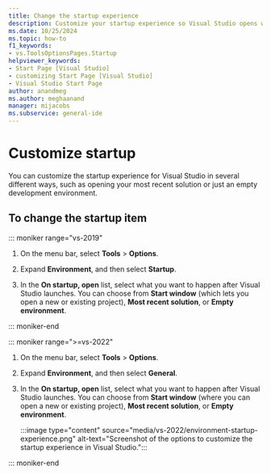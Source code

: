 ```yaml
---
title: Change the startup experience
description: Customize your startup experience so Visual Studio opens with the tools that are most useful to you, such as opening the most recently opened solution. 
ms.date: 10/25/2024
ms.topic: how-to
f1_keywords:
- vs.ToolsOptionsPages.Startup
helpviewer_keywords:
- Start Page [Visual Studio]
- customizing Start Page [Visual Studio]
- Visual Studio Start Page
author: anandmeg
ms.author: meghaanand
manager: mijacobs
ms.subservice: general-ide
---
```

# Customize startup

You can customize the startup experience for Visual Studio in several different ways, such as opening your most recent solution or just an empty development environment.

## To change the startup item

::: moniker range="vs-2019"

1. On the menu bar, select **Tools** > **Options**.

2. Expand **Environment**, and then select **Startup**.

3. In the **On startup, open** list, select what you want to happen after Visual Studio launches. You can choose from **Start window** (which lets you open a new or existing project), **Most recent solution**, or **Empty environment**.
 
::: moniker-end

::: moniker range=">=vs-2022"

1. On the menu bar, select **Tools** > **Options**.

1. Expand **Environment**, and then select **General**.

1. In the **On startup, open** list, select what you want to happen after Visual Studio launches. You can choose from **Start window** (where you can open a new or existing project), **Most recent solution**, or **Empty environment**.

   :::image type="content" source="media/vs-2022/environment-startup-experience.png" alt-text="Screenshot of the options to customize the startup experience in Visual Studio.":::


::: moniker-end
